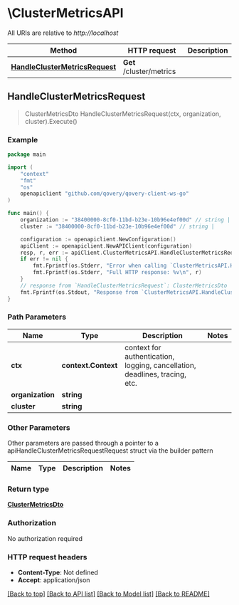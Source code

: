 # \ClusterMetricsAPI

All URIs are relative to *http://localhost*

Method | HTTP request | Description
------------- | ------------- | -------------
[**HandleClusterMetricsRequest**](ClusterMetricsAPI.md#HandleClusterMetricsRequest) | **Get** /cluster/metrics | 



## HandleClusterMetricsRequest

> ClusterMetricsDto HandleClusterMetricsRequest(ctx, organization, cluster).Execute()



### Example

```go
package main

import (
	"context"
	"fmt"
	"os"
	openapiclient "github.com/qovery/qovery-client-ws-go"
)

func main() {
	organization := "38400000-8cf0-11bd-b23e-10b96e4ef00d" // string | 
	cluster := "38400000-8cf0-11bd-b23e-10b96e4ef00d" // string | 

	configuration := openapiclient.NewConfiguration()
	apiClient := openapiclient.NewAPIClient(configuration)
	resp, r, err := apiClient.ClusterMetricsAPI.HandleClusterMetricsRequest(context.Background(), organization, cluster).Execute()
	if err != nil {
		fmt.Fprintf(os.Stderr, "Error when calling `ClusterMetricsAPI.HandleClusterMetricsRequest``: %v\n", err)
		fmt.Fprintf(os.Stderr, "Full HTTP response: %v\n", r)
	}
	// response from `HandleClusterMetricsRequest`: ClusterMetricsDto
	fmt.Fprintf(os.Stdout, "Response from `ClusterMetricsAPI.HandleClusterMetricsRequest`: %v\n", resp)
}
```

### Path Parameters


Name | Type | Description  | Notes
------------- | ------------- | ------------- | -------------
**ctx** | **context.Context** | context for authentication, logging, cancellation, deadlines, tracing, etc.
**organization** | **string** |  | 
**cluster** | **string** |  | 

### Other Parameters

Other parameters are passed through a pointer to a apiHandleClusterMetricsRequestRequest struct via the builder pattern


Name | Type | Description  | Notes
------------- | ------------- | ------------- | -------------



### Return type

[**ClusterMetricsDto**](ClusterMetricsDto.md)

### Authorization

No authorization required

### HTTP request headers

- **Content-Type**: Not defined
- **Accept**: application/json

[[Back to top]](#) [[Back to API list]](../README.md#documentation-for-api-endpoints)
[[Back to Model list]](../README.md#documentation-for-models)
[[Back to README]](../README.md)

